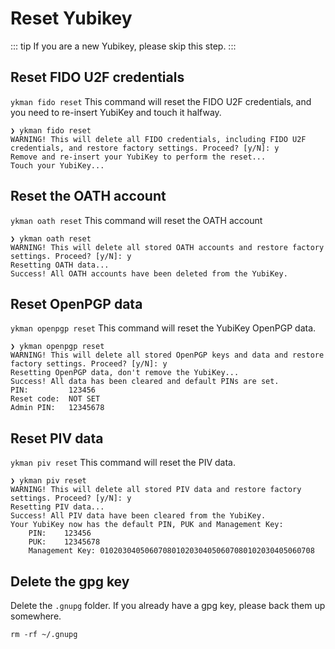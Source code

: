 # Reset Yubikey
::: tip
If you are a new Yubikey, please skip this step.
:::

## Reset FIDO U2F credentials
`ykman fido reset` This command will reset the FIDO U2F credentials, and you need to re-insert YubiKey and touch it halfway.
```
❯ ykman fido reset
WARNING! This will delete all FIDO credentials, including FIDO U2F credentials, and restore factory settings. Proceed? [y/N]: y
Remove and re-insert your YubiKey to perform the reset...
Touch your YubiKey...
```

## Reset the OATH account
`ykman oath reset` This command will reset the OATH account
```
❯ ykman oath reset
WARNING! This will delete all stored OATH accounts and restore factory settings. Proceed? [y/N]: y
Resetting OATH data...
Success! All OATH accounts have been deleted from the YubiKey.
```

## Reset OpenPGP data
`ykman openpgp reset` This command will reset the YubiKey OpenPGP data.
```
❯ ykman openpgp reset
WARNING! This will delete all stored OpenPGP keys and data and restore factory settings. Proceed? [y/N]: y
Resetting OpenPGP data, don't remove the YubiKey...
Success! All data has been cleared and default PINs are set.
PIN:         123456
Reset code:  NOT SET
Admin PIN:   12345678
```

## Reset PIV data
`ykman piv reset` This command will reset the PIV data.
```
❯ ykman piv reset
WARNING! This will delete all stored PIV data and restore factory settings. Proceed? [y/N]: y
Resetting PIV data...
Success! All PIV data have been cleared from the YubiKey.
Your YubiKey now has the default PIN, PUK and Management Key:
	PIN:	123456
	PUK:	12345678
	Management Key:	010203040506070801020304050607080102030405060708
```

## Delete the gpg key
Delete the `.gnupg` folder. If you already have a gpg key, please back them up somewhere.
```
rm -rf ~/.gnupg
```
